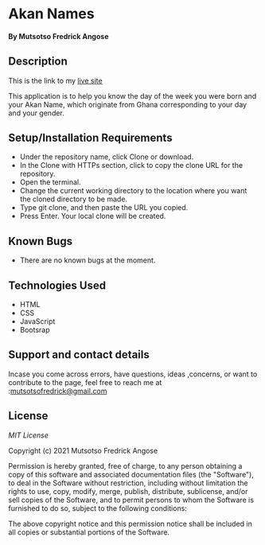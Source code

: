 # Akan Names
#### By **Mutsotso Fredrick Angose**
## Description

 This is the link to my [live site](/)

 This application is to help you know the day of the week you were born and your Akan Name, which originate from Ghana corresponding to your day and your gender.
## Setup/Installation Requirements
* Under the repository name, click Clone or download.
* In the Clone with HTTPs section, click  to copy the clone URL for the repository.
* Open the terminal.
* Change the current working directory to the location where you want the cloned directory to be made.
* Type git clone, and then paste the URL you copied.
* Press Enter. Your local clone will be created.
## Known Bugs
* There are no known bugs at the moment.
## Technologies Used
* HTML
* CSS
* JavaScript
* Bootsrap
## Support and contact details
Incase you come across errors, have questions, ideas ,concerns, or want to contribute to the page, feel free to reach me at :mutsotsofredrick@gmail.com 

## License
*MIT License*

Copyright (c) 2021 Mutsotso Fredrick Angose

Permission is hereby granted, free of charge, to any person obtaining a copy
of this software and associated documentation files (the "Software"), to deal
in the Software without restriction, including without limitation the rights
to use, copy, modify, merge, publish, distribute, sublicense, and/or sell
copies of the Software, and to permit persons to whom the Software is
furnished to do so, subject to the following conditions:

The above copyright notice and this permission notice shall be included in all
copies or substantial portions of the Software.

 

